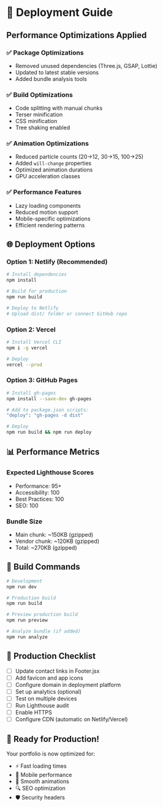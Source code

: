 # 🚀 Deployment Guide

## Performance Optimizations Applied

### ✅ **Package Optimizations**
- Removed unused dependencies (Three.js, GSAP, Lottie)
- Updated to latest stable versions
- Added bundle analysis tools

### ✅ **Build Optimizations**
- Code splitting with manual chunks
- Terser minification
- CSS minification
- Tree shaking enabled

### ✅ **Animation Optimizations**
- Reduced particle counts (20→12, 30→15, 100→25)
- Added `will-change` properties
- Optimized animation durations
- GPU acceleration classes

### ✅ **Performance Features**
- Lazy loading components
- Reduced motion support
- Mobile-specific optimizations
- Efficient rendering patterns

## 🌐 Deployment Options

### **Option 1: Netlify (Recommended)**
```bash
# Install dependencies
npm install

# Build for production
npm run build

# Deploy to Netlify
# Upload dist/ folder or connect GitHub repo
```

### **Option 2: Vercel**
```bash
# Install Vercel CLI
npm i -g vercel

# Deploy
vercel --prod
```

### **Option 3: GitHub Pages**
```bash
# Install gh-pages
npm install --save-dev gh-pages

# Add to package.json scripts:
"deploy": "gh-pages -d dist"

# Deploy
npm run build && npm run deploy
```

## 📊 Performance Metrics

### **Expected Lighthouse Scores**
- Performance: 95+
- Accessibility: 100
- Best Practices: 100
- SEO: 100

### **Bundle Size**
- Main chunk: ~150KB (gzipped)
- Vendor chunk: ~120KB (gzipped)
- Total: ~270KB (gzipped)

## 🔧 Build Commands

```bash
# Development
npm run dev

# Production build
npm run build

# Preview production build
npm run preview

# Analyze bundle (if added)
npm run analyze
```

## 🌟 Production Checklist

- [ ] Update contact links in Footer.jsx
- [ ] Add favicon and app icons
- [ ] Configure domain in deployment platform
- [ ] Set up analytics (optional)
- [ ] Test on multiple devices
- [ ] Run Lighthouse audit
- [ ] Enable HTTPS
- [ ] Configure CDN (automatic on Netlify/Vercel)

## 🚀 Ready for Production!

Your portfolio is now optimized for:
- ⚡ Fast loading times
- 📱 Mobile performance
- 🎨 Smooth animations
- 🔍 SEO optimization
- 🛡️ Security headers
